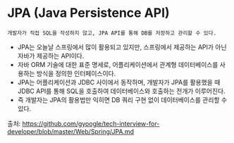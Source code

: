 # JPA (Java Persistence API)

```
개발자가 직접 SQL을 작성하지 않고, JPA API를 통해 DB를 저장하고 관리할 수 있다.
```

- JPA는 오늘날 스프링에서 많이 활용되고 있지만, 스프링에서 제공하는 API가 아닌 자바가 제공하는 API이다.
- 자바 ORM 기술에 대한 표준 명세로, 어플리케이션에서 관계형 데이터베이스를 사용하는 방식을 정의한 인터페이스이다.
- JPA는 어플리케이션과 JDBC 사이에서 동작하며, 개발자가 JPA를 활용했을 때 JDBC API를 통해 SQL을 호출하여 데이터베이스와 호출하는 전개가 이루어진다.
- 즉 개발자는 JPA의 활용법만 익히면 DB 쿼리 구현 없이 데이터베이스를 관리할 수 있다.

출처: https://github.com/gyoogle/tech-interview-for-developer/blob/master/Web/Spring/JPA.md
